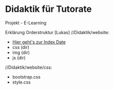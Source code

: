 # Didaktik für Tutorate
Projekt - E-Learning

Erklärung Orderstruktur [Lukas]
//Didaktik/website:
- [Hier geht's zur Index Date](website/index.html)
- css (dir)
- img (dir)
- js (dir)

//Didaktik/website/css:
- bootstrap.css
- style.css
